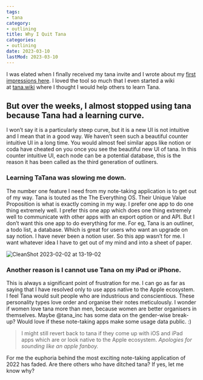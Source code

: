 ```yaml
---
tags:
- tana
category:
- outlining
title: Why I Quit Tana
categories:
- outlining
date: 2023-03-10
lastMod: 2023-03-10
---
```

I was elated when I finally received my tana invite and I wrote about my [first impressions here](https://www.toolsforthoughts.com/pages/first-impressions-of-tana-inc/). I loved the tool so much that I even started a wiki at [tana.wiki](https://tana.wiki) where I thought I would help others to learn Tana.

## But over the weeks, I almost stopped using tana because Tana had a learning curve.

I won’t say it is a particularly steep curve, but it is a new UI is not intuitive and I mean that in a good way. We haven’t seen such a beautiful counter intuitive UI in a long time. You would almost feel similar apps like notion or coda have cheated on you once you see the beautiful new UI of tana.  In this counter intuitive UI, each node can be a potential database, this is the reason it has been called as the third generation of outliners.

### Learning TaTana was slowing me down.

The number one feature I need from my note-taking application is to get out of my way. Tana is touted as the The Everything OS. Their Unique Value Proposition is what is exactly coming in my way. I prefer one app to do one thing extremely well. I prefer this one app which does one thing extremely well to communicate with other apps with an export option or and API. But I don’t want this one app to do everything for me. For eg, Tana is an outliner, a todo list, a database. Which is great for users who want an upgrade on say notion. I have never been a notion user. So this app wasn’t for me. I want whatever idea I have to get out of my mind and into a sheet of paper.

![CleanShot 2023-02-02 at 13-19-02](https://mataroa.blog/images/c6ad8ab6.png)

### Another reason is I cannot use Tana on my iPad or iPhone.
This is always a significant point of frustration for me. I can go as far as saying that I have resolved only to use apps native to the Apple ecosystem. I feel Tana would suit people who are industrious and conscientious. These personality types love order and organise their notes meticulously. I wonder if women love tana more than men, because women are better organisers in themselves. Maybe @tana_inc has some data on the gender-wise break-up? Would love if these note-taking apps make some usage data public. :) 
> I might still revert back  to tana if they come up with iOS and iPad apps which are or look native to the Apple ecosystem. *Apologies for sounding like an apple fanboy.*

For me the euphoria behind the most exciting note-taking application of 2022 has faded. Are there others who have ditched tana? If yes, let me know why?
